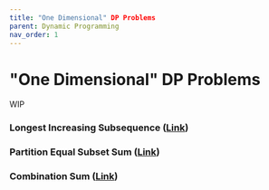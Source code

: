 ```yaml
---
title: "One Dimensional" DP Problems
parent: Dynamic Programming
nav_order: 1
---
```

# "One Dimensional" DP Problems
WIP

### Longest Increasing Subsequence ([Link](https://leetcode.com/problems/longest-increasing-subsequence/))

### Partition Equal Subset Sum ([Link](https://leetcode.com/problems/partition-equal-subset-sum/description/))

### Combination Sum ([Link](https://leetcode.com/problems/combination-sum-iv/description/))
